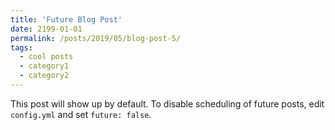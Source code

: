 ```yaml
---
title: 'Future Blog Post'
date: 2199-01-01
permalink: /posts/2019/05/blog-post-5/
tags:
  - cool posts
  - category1
  - category2
---
```


This post will show up by default. To disable scheduling of future posts, edit `config.yml` and set `future: false`. 
